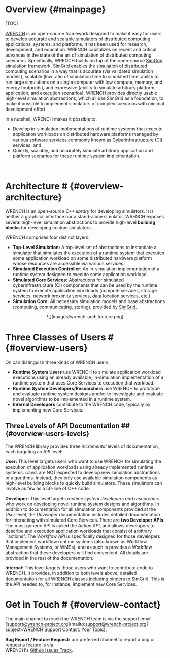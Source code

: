 Overview                        {#mainpage}
============

[TOC]

[WRENCH](http://wrench-project.org) is an open-source framework designed to
make it easy for users to develop accurate and scalable simulators of
distributed computing applications, systems, and platforms. It has been
used for research, development, and education.  WRENCH capitalizes on
recent and critical advances in the state of the art of simulation of
distributed computing scenarios. Specifically, WRENCH builds on top of the
open-source [SimGrid](https://simgrid.org) simulation framework.  SimGrid
enables the simulation of distributed computing scenarios in a way that is
accurate (via validated simulation models), scalable (low ratio of
simulation time to simulated time, ability to run large simulations on a
single computer with low compute, memory, and energy footprints), and
expressive (ability to simulate arbitrary platform, application, and
execution scenarios).  WRENCH provides directly usable high-level
simulation abstractions, which all use SimGrid as a foundation, to make it
possible to implement simulators of complex scenarios with minimal
development effort.

In a nutshell, WRENCH makes it possible to: 

- Develop in-simulation implementations of runtime systems that execute application workloads on distributed hardware platforms managed by various software services commonly known as Cyberinfrastructure (CI) services; and
- Quickly, scalably, and accurately simulate arbitrary application and platform scenarios for these runtime system
  implementation.


<br />

# Architecture #                        {#overview-architecture}

WRENCH is an _open-source C++ library_ for developing simulators. It is neither a graphical 
interface nor a stand-alone simulator. WRENCH exposes several high-level simulation 
abstractions to provide high-level **building blocks** for developing custom simulators. 

WRENCH comprises four distinct layers:

- **Top-Level Simulation:** A top-level set of abstractions to instantiate a simulator that simulates the execution
  of a runtime system that executes some application workload on some distributed hardware platform whose resources are accessible via various services.
- **Simulated Execution Controller:** An in-simulation implementation of a runtime system designed to execute some application workload.
- **Simulated Core Services:** Abstractions for simulated cyberinfrastructure (CI) components that can be used by the runtime system  to execute application workloads (compute services, storage services, network proximity services, data location services, etc.).
- **Simulation Core:**  All necessary simulation models and base abstractions (computing, communicating, storing), provided by [SimGrid](https://simgrid.org).

<div class="arch-img" style="text-align: center">
![](images/wrench-architecture.png)
</div>

# Three Classes of Users #                       {#overview-users}

On can distinguish three kinds of WRENCH users:

- **Runtime System Users** use WRENCH to simulate application workload executions using an already available, in-simulation implementation of a runtime system that uses Core Services to execution that workload.
- **Runtime System Developers/Researchers**  use WRENCH to prototype and evaluate runtime system designs and/or to investigate and evaluate novel algorithms to be implemented in a runtime system.
- **Internal Developers** contribute to the WRENCH code, typically by implementing new Core Services. 


## Three Levels of API Documentation ##              {#overview-users-levels}

The WRENCH library provides three _incremental_ levels of documentation, 
each targeting an API level:

**User:** This level targets users who want to use WRENCH for simulating the execution of 
application workloads using already implemented runtime systems. _Users_ are NOT expected 
to develop new simulation abstractions or algorithms. Instead, they only use available 
simulation components as high-level building blocks to quickly build simulators. These
simulators can involve as few as a 50-line of C++ code.


**Developer:** This level targets _runtime system developers and researchers_ who work on developing
novel runtime system designs and algorithms. In addition to documentation 
for all simulation components provided at the _User_ level, the _Developer_ documentation includes
detailed documentation for interacting with simulated Core Services. There are **two Developer APIs**. 
The most generic API is called the _Action API_, and allows developers to describe and execution
application workloads that consist of arbitrary ``actions". The _Workflow API_ is specifically designed
for those developers that implement workflow runtime systems (also known as Workflow Management Systems, or WMSs), 
and as such is provides a Workflow abstraction that these developers will find convenient. All details
are provided in the rest of the documentation.


**Internal:** This level targets those users who want to contribute code to WRENCH. It 
provides, in addition to both levels above, detailed documentation for all WRENCH classes
including binders to SimGrid. This is the API needed to, for instance, implement new
Core Services. 


# Get in Touch #                        {#overview-contact}

The main channel to reach the WRENCH team is via the support email: 
[support@wrench-project.org](mailto:support@wrench-project.org?subject=WRENCH Support Contact: Your Topic).

**Bug Report / Feature Request:** our preferred channel to report a bug or request a feature is via  
WRENCH's [Github Issues Track](https://github.com/wrench-project/wrench/issues).
